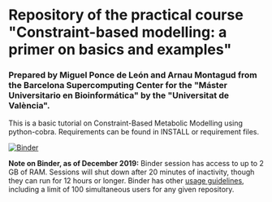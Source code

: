 # Repository of the practical course "Constraint-based modelling: a primer on basics and examples" 
### Prepared by Miguel Ponce de León and Arnau Montagud from the Barcelona Supercomputing Center for the "Máster Universitario en Bioinformática" by the "Universitat de València".
This is a basic tutorial on Constraint-Based Metabolic Modelling using python-cobra. Requirements can be found in INSTALL or requirement files.

[![Binder](https://mybinder.org/badge_logo.svg)](https://mybinder.org/v2/gh/ArnauMontagud/cobra_cbm_tutorial/master?filepath=CBM_tutorial2.ipynb)

__Note on Binder, as of December 2019:__ Binder session has access to up to 2 GB of RAM. Sessions will shut down after 20 minutes of inactivity, though they can run for 12 hours or longer. Binder has other [usage guidelines](https://mybinder.readthedocs.io/en/latest/user-guidelines.html), including a limit of 100 simultaneous users for any given repository.
